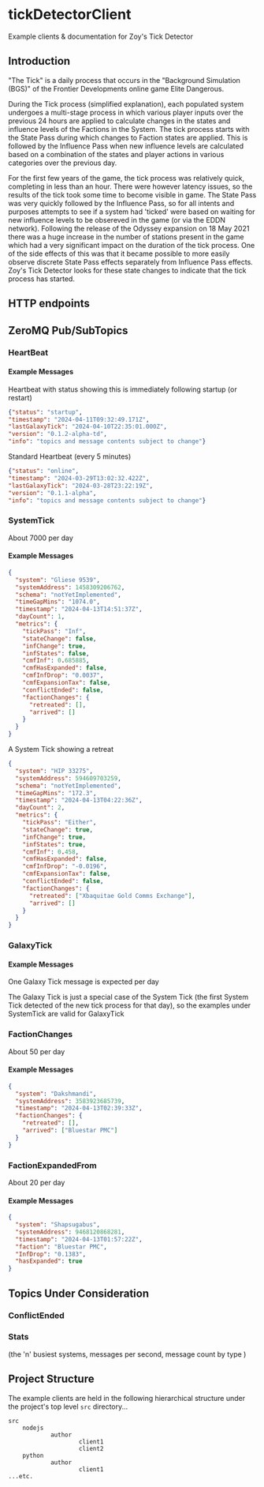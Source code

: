# tickDetectorClient
Example clients & documentation for Zoy's Tick Detector

## Introduction
"The Tick" is a daily process that occurs in the "Background Simulation (BGS)" of the Frontier Developments online game Elite Dangerous. 

During the Tick process (simplified explanation), each populated system undergoes a multi-stage process in which various player inputs over the previous 24 hours are applied to calculate changes in the states and influence levels of the Factions in the System. The tick process starts with the State Pass during which changes to Faction states are applied. This is followed by the Influence Pass when new influence levels are calculated based on a combination of the states and player actions in various categories over the previous day.

For the first few years of the game, the tick process was relatively quick, completing in less than an hour. There were however latency issues, so the results of the tick took some time to become visible in game. The State Pass was very quickly followed by the Influence Pass, so for all intents and purposes attempts to see if a system had 'ticked' were based on waiting for new influence levels to be obsereved in the game (or via the EDDN network). Following the release of the Odyssey expansion on 18 May 2021 there was a huge increase in the number of stations present in the game which had a very significant impact on the duration of the tick process. One of the side effects of this was that it became possible to more easily observe discrete State Pass effects separately from Influence Pass effects. Zoy's Tick Detector looks for these state changes to indicate that the tick process has started. 

## HTTP endpoints
## ZeroMQ Pub/SubTopics
### HeartBeat
#### Example Messages
Heartbeat with status showing this is immediately following startup (or restart)
```json
{"status": "startup",
"timestamp": "2024-04-11T09:32:49.171Z",
"lastGalaxyTick": "2024-04-10T22:35:01.000Z",
"version": "0.1.2-alpha-td",
"info": "topics and message contents subject to change"}
```
Standard Heartbeat (every 5 minutes)
```json
{"status": "online",
"timestamp": "2024-03-29T13:02:32.422Z",
"lastGalaxyTick": "2024-03-28T23:22:19Z",
"version": "0.1.1-alpha",
"info": "topics and message contents subject to change"}
```
### SystemTick
About 7000 per day
#### Example Messages
```json
{
  "system": "Gliese 9539",
  "systemAddress": 1458309206762,
  "schema": "notYetImplemented",
  "timeGapMins": "1074.0",
  "timestamp": "2024-04-13T14:51:37Z",
  "dayCount": 1,
  "metrics": {
    "tickPass": "Inf",
    "stateChange": false,
    "infChange": true,
    "infStates": false,
    "cmfInf": 0.685885,
    "cmfHasExpanded": false,
    "cmfInfDrop": "0.0037",
    "cmfExpansionTax": false,
    "conflictEnded": false,
    "factionChanges": {
      "retreated": [],
      "arrived": []
    }
  }
}
```
A System Tick showing a retreat
```json
{
  "system": "HIP 33275",
  "systemAddress": 594609703259,
  "schema": "notYetImplemented",
  "timeGapMins": "172.3",
  "timestamp": "2024-04-13T04:22:36Z",
  "dayCount": 2,
  "metrics": {
    "tickPass": "Either",
    "stateChange": true,
    "infChange": true,
    "infStates": true,
    "cmfInf": 0.458,
    "cmfHasExpanded": false,
    "cmfInfDrop": "-0.0196",
    "cmfExpansionTax": false,
    "conflictEnded": false,
    "factionChanges": {
      "retreated": ["Xbaquitae Gold Comms Exchange"],
      "arrived": []
    }
  }
}
```
### GalaxyTick
#### Example Messages
One Galaxy Tick message is expected per day

The Galaxy Tick is just a special case of the System Tick (the first System Tick detected of the new tick process for that day), so the examples under SystemTick are valid for GalaxyTick
### FactionChanges
About 50 per day
#### Example Messages
```json
{
  "system": "Dakshmandi",
  "systemAddress": 3583923685739,
  "timestamp": "2024-04-13T02:39:33Z",
  "factionChanges": {
    "retreated": [],
    "arrived": ["Bluestar PMC"]
  }
}
```
### FactionExpandedFrom
About 20 per day
#### Example Messages
```json
{
  "system": "Shapsugabus",
  "systemAddress": 9468120868281,
  "timestamp": "2024-04-13T01:57:22Z",
  "faction": "Bluestar PMC",
  "InfDrop": "0.1383",
  "hasExpanded": true
}
```
## Topics Under Consideration
### ConflictEnded
### Stats
(the 'n' busiest systems, messages per second, message count by type )
## Project Structure
The example clients are held in the following hierarchical structure under the project's top level `src` directory...
```
src
    nodejs
            author
                    client1
                    client2
    python
            author
                    client1
...etc.
```

